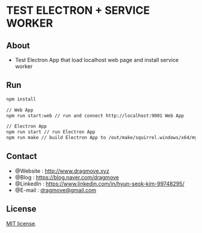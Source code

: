 # TEST ELECTRON + SERVICE WORKER


## About
* Test Electron App that load localhost web page and install service worker


## Run

```sh
npm install

// Web App
npm run start:web // run and connect http://localhost:9001 Web App

// Electron App
npm run start // run Electron App
npm run make // build Electron App to /out/make/squirrel.windows/x64/my-app-0.0.1 Setup.exe file. install this file on windows env.
```


## Contact
* @Website : http://www.dragmove.xyz
* @Blog : https://blog.naver.com/dragmove
* @LinkedIn : https://www.linkedin.com/in/hyun-seok-kim-99748295/
* @E-mail : dragmove@gmail.com


## License
[MIT license](http://danro.mit-license.org/).
